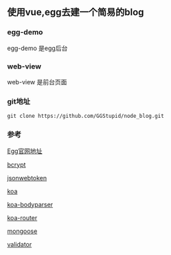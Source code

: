 ## 使用vue,egg去建一个简易的blog


### egg-demo
egg-demo 是egg后台

### web-view
web-view 是前台页面

### git地址
```
git clone https://github.com/GGStupid/node_blog.git
```

### 参考
[Egg官网地址](https://eggjs.org/zh-cn/intro/index.html)

[bcrypt](https://www.npmjs.com/package/bcrypt)

[jsonwebtoken](https://jwt.io/)

[koa](http://www.koacn.com/)

[koa-bodyparser](https://www.npmjs.com/package/koa-bodyparser)

[koa-router](https://www.npmjs.com/package/koa-router)

[mongoose](http://mongoosejs.com/)

[validator](https://www.npmjs.com/package/validator)

